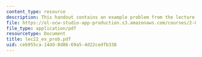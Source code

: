 ```yaml
---
content_type: resource
description: This handout contains an example problem from the lecture.
file: https://ol-ocw-studio-app-production.s3.amazonaws.com/courses/2-002-mechanics-and-materials-ii-spring-2004/ceb955ca14dd8d8669a54d22cedfb338_lec22_ex_prob.pdf
file_type: application/pdf
resourcetype: Document
title: lec22_ex_prob.pdf
uid: ceb955ca-14dd-8d86-69a5-4d22cedfb338
---
```

